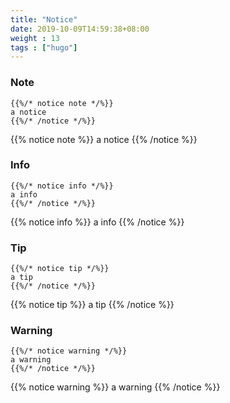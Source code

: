 ```yaml
---
title: "Notice"
date: 2019-10-09T14:59:38+08:00
weight : 13
tags : ["hugo"]
---
```


### Note

```
{{%/* notice note */%}}
a notice
{{%/* /notice */%}}
```

{{% notice note %}}
a notice
{{% /notice %}}

### Info

```
{{%/* notice info */%}}
a info
{{%/* /notice */%}}
```

{{% notice info %}}
a info
{{% /notice %}}

### Tip

```
{{%/* notice tip */%}}
a tip
{{%/* /notice */%}}
```

{{% notice tip %}}
a tip
{{% /notice %}}

### Warning

```
{{%/* notice warning */%}}
a warning
{{%/* /notice */%}}
```

{{% notice warning %}}
a warning
{{% /notice %}}